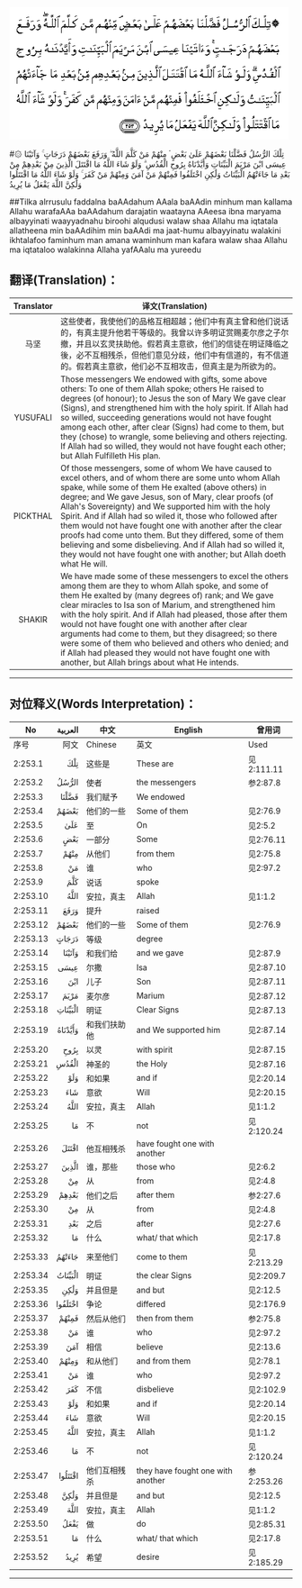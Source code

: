 ![002:253](images/002_253.gif)

#۞ تِلْكَ الرُّسُلُ فَضَّلْنَا بَعْضَهُمْ عَلَىٰ بَعْضٍ ۘ مِنْهُمْ مَنْ كَلَّمَ اللَّهُ ۖ وَرَفَعَ بَعْضَهُمْ دَرَجَاتٍ ۚ وَآتَيْنَا عِيسَى ابْنَ مَرْيَمَ الْبَيِّنَاتِ وَأَيَّدْنَاهُ بِرُوحِ الْقُدُسِ ۗ وَلَوْ شَاءَ اللَّهُ مَا اقْتَتَلَ الَّذِينَ مِنْ بَعْدِهِمْ مِنْ بَعْدِ مَا جَاءَتْهُمُ الْبَيِّنَاتُ وَلَٰكِنِ اخْتَلَفُوا فَمِنْهُمْ مَنْ آمَنَ وَمِنْهُمْ مَنْ كَفَرَ ۚ وَلَوْ شَاءَ اللَّهُ مَا اقْتَتَلُوا وَلَٰكِنَّ اللَّهَ يَفْعَلُ مَا يُرِيدُ 

##Tilka alrrusulu faddalna baAAdahum AAala baAAdin minhum man kallama Allahu warafaAAa baAAdahum darajatin waatayna AAeesa ibna maryama albayyinati waayyadnahu biroohi alqudusi walaw shaa Allahu ma iqtatala allatheena min baAAdihim min baAAdi ma jaat-humu albayyinatu walakini ikhtalafoo faminhum man amana waminhum man kafara walaw shaa Allahu ma iqtataloo walakinna Allaha yafAAalu ma yureedu 

## 翻译(Translation)：

| Translator | 译文(Translation)                                            |
| :--------: | ------------------------------------------------------------ |
|    马坚    | 这些使者，我使他们的品格互相超越；他们中有真主曾和他们说话的，有真主提升他若干等级的。我曾以许多明证赏赐麦尔彦之子尔撤，并且以玄灵扶助他。假若真主意欲，他们的信徒在明证降临之後，必不互相残杀，但他们意见分歧，他们中有信道的，有不信道的。假若真主意欲，他们必不互相攻击，但真主是为所欲为的。 |
|  YUSUFALI  | Those messengers We endowed with gifts, some above others: To one of them Allah spoke; others He raised to degrees (of honour); to Jesus the son of Mary We gave clear (Signs), and strengthened him with the holy spirit. If Allah had so willed, succeeding generations would not have fought among each other, after clear (Signs) had come to them, but they (chose) to wrangle, some believing and others rejecting. If Allah had so willed, they would not have fought each other; but Allah Fulfilleth His plan. |
|  PICKTHAL  | Of those messengers, some of whom We have caused to excel others, and of whom there are some unto whom Allah spake, while some of them He exalted (above others) in degree; and We gave Jesus, son of Mary, clear proofs (of Allah's Sovereignty) and We supported him with the holy Spirit. And if Allah had so wiled it, those who followed after them would not have fought one with another after the clear proofs had come unto them. But they differed, some of them believing and some disbelieving. And if Allah had so willed it, they would not have fought one with another; but Allah doeth what He will. |
|   SHAKIR   | We have made some of these messengers to excel the others among them are they to whom Allah spoke, and some of them He exalted by (many degrees of) rank; and We gave clear miracles to Isa son of Marium, and strengthened him with the holy spirit. And if Allah had pleased, those after them would not have fought one with another after clear arguments had come to them, but they disagreed; so there were some of them who believed and others who denied; and if Allah had pleased they would not have fought one with another, but Allah brings about what He intends. |

---

## 对位释义(Words Interpretation)：

| No   | العربية | 中文    | English | 曾用词 |
| ---- | ------: | ------- | ------- | ------ |
| 序号 |    阿文 | Chinese | 英文    | Used   |
| 2:253.1  | تِلْكَ     | 这些是       | These are                         | 见2:111.11 |
| 2:253.2  | الرُّسُلُ   | 使者         | the messengers                    | 参2:87.8   |
| 2:253.3  | فَضَّلْنَا   | 我们赋予     | We endowed                        |            |
| 2:253.4  | بَعْضَهُمْ   | 他们的一些   | Some of them                      | 见2:76.9   |
| 2:253.5  | عَلَىٰ     | 至           | On                                | 见2:5.2    |
| 2:253.6  | بَعْضٍ     | 一部分       | Some                              | 见2:76.11  |
| 2:253.7  | مِنْهُمْ    | 从他们       | from them                         | 见2:75.8   |
| 2:253.8  | مَنْ      | 谁           | who                               | 见2:97.2   |
| 2:253.9  | كَلَّمَ     | 说话         | spoke                             |            |
| 2:253.10 | اللَّهُ    | 安拉，真主   | Allah                             | 见1:1.2    |
| 2:253.11 | وَرَفَعَ    | 提升         | raised                            |            |
| 2:253.12 | بَعْضَهُمْ   | 他们的一些   | Some of them                      | 见2:76.9   |
| 2:253.13 | دَرَجَاتٍ   | 等级         | degree                            |            |
| 2:253.14 | وَآتَيْنَا  | 和我们给     | and we gave                       | 见2:87.9   |
| 2:253.15 | عِيسَى    | 尔撒         | Isa                               | 见2:87.10  |
| 2:253.16 | ابْنَ     | 儿子         | Son                               | 见2:87.11  |
| 2:253.17 | مَرْيَمَ    | 麦尔彦       | Marium                            | 见2:87.12  |
| 2:253.18 | الْبَيِّنَاتِ | 明证         | Clear Signs                       | 见2:87.13  |
| 2:253.19 | وَأَيَّدْنَاهُ | 和我们扶助他 | and We supported him              | 见2:87.14  |
| 2:253.20 | بِرُوحِ    | 以灵         | with spirit                       | 见2:87.15  |
| 2:253.21 | الْقُدُسِ   | 神圣的       | the Holy                          | 见2:87.16  |
| 2:253.22 | وَلَوْ     | 和如果       | and if                            | 见2:20.14  |
| 2:253.23 | شَاءَ     | 意欲         | Will                              | 见2:20.15  |
| 2:253.24 | اللَّهُ    | 安拉，真主   | Allah                             | 见1:1.2    |
| 2:253.25 | مَا      | 不           | not                               | 见2:120.24 |
| 2:253.26 | اقْتَتَلَ   | 他互相残杀   | have fought one with another      |            |
| 2:253.27 | الَّذِينَ   | 谁，那些     | those who                         | 见2:6.2    |
| 2:253.28 | مِنْ      | 从           | from                              | 见2:4.8    |
| 2:253.29 | بَعْدِهِمْ   | 他们之后     | after them                        | 参2:27.6   |
| 2:253.30 | مِنْ      | 从           | from                              | 见2:4.8    |
| 2:253.31 | بَعْدِ     | 之后         | after                             | 见2:27.6   |
| 2:253.32 | مَا      | 什么         | what/ that which                  | 见2:17.8   |
| 2:253.33 | جَاءَتْهُمُ  | 来至他们     | come to them                      | 见2:213.29 |
| 2:253.34 | الْبَيِّنَاتُ | 明证         | the clear Signs                   | 见2:209.7  |
| 2:253.35 | وَلَٰكِنِ    | 并且但是     | and but                           | 见2:12.5   |
| 2:253.36 | اخْتَلَفُوا | 争论         | differed                          | 见2:176.9  |
| 2:253.37 | فَمِنْهُمْ   | 然后从他们   | then from them                    | 参2:75.8   |
| 2:253.38 | مَنْ      | 谁           | who                               | 见2:97.2   |
| 2:253.39 | آمَنَ     | 相信         | believe                           | 见2:13.6   |
| 2:253.40 | وَمِنْهُمْ   | 和从他们     | and from them                     | 见2:78.1   |
| 2:253.41 | مَنْ      | 谁           | who                               | 见2:97.2   |
| 2:253.42 | كَفَرَ     | 不信         | disbelieve                        | 见2:102.9  |
| 2:253.43 | وَلَوْ     | 和如果       | and if                            | 见2:20.14  |
| 2:253.44 | شَاءَ     | 意欲         | Will                              | 见2:20.15  |
| 2:253.45 | اللَّهُ    | 安拉，真主   | Allah                             | 见1:1.2    |
| 2:253.46 | مَا      | 不           | not                               | 见2:120.24 |
| 2:253.47 | اقْتَتَلُوا | 他们互相残杀 | they have fought one with another | 参2:253.26 |
| 2:253.48 | وَلَٰكِنَّ    | 并且但是     | and but                           | 见2:12.5   |
| 2:253.49 | اللَّهَ    | 安拉，真主   | Allah                             | 见1:1.2    |
| 2:253.50 | يَفْعَلُ    | 做           | do                                | 见2:85.31  |
| 2:253.51 | مَا      | 什么         | what/ that which                  | 见2:17.8   |
| 2:253.52 | يُرِيدُ    | 希望         | desire                            | 见2:185.29 |

---
